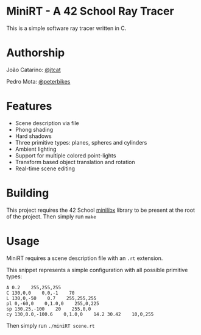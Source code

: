 # MiniRT - A 42 School Ray Tracer
This is a simple software ray tracer written in C.
# Authorship
João Catarino: [@jtcat](https://github.com/jtcat)

Pedro Mota: [@peterbikes](https://github.com/peterbikes)
# Features
- Scene description via file
- Phong shading
- Hard shadows
- Three primitive types: planes, spheres and cylinders
- Ambient lighting
- Support for multiple colored point-lights
- Transform based object translation and rotation
- Real-time scene editing
# Building
This project requires the 42 School [minilibx](https://github.com/42Paris/minilibx-linux) library to be present at the root of the project.
Then simply run `make`
# Usage
MiniRT requires a scene description file with an `.rt` extension.

This snippet represents a simple configuration with all possible primitive types:
```
A 0.2    255,255,255
C 130,0,0    0,0,-1    70
L 130,0,-50    0.7    255,255,255
pl 0,-60,0    0,1.0,0    255,0,225
sp 130,25,-100    20    255,0,0
cy 130,0.0,-100.6    0,1.0,0    14.2 30.42    10,0,255
```

Then simply run
`./miniRT scene.rt`
